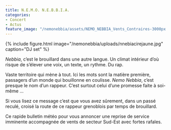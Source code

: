 ```yaml
---
title: N.E.M.O. N.E.B.B.I.A.
categories:
- Concert 
- Actus
feature_image: "/nemonebbia/assets/NEMO_NEBBIA_Vents_Contraires-3000px.jpg"
---
```



{% include figure.html image="/nemonebbia/uploads/nnebiacirejaune.jpg" caption="DJ set" %}

<em>Nebbia</em>, c’est le brouillard dans une autre langue. Un climat intérieur d’où risque de s’élever une voix, un texte, un rythme. Du rap. 
<!-- more -->
Vaste territoire qui mène à tout. Ici les mots sont la matière première, passagers d’un monde  qui bouillonne en coulisse. <em>Nemo Nebbia</em>, c’est presque le nom d’un rappeur. C’est surtout celui d’une promesse faite à soi-même ...


Si vous lisez ce message c’est que vous avez sûrement, dans un passé reculé, croisé la route de ce rappeur grenoblois par temps de brouillard.

Ce rapide bulletin météo pour vous annoncer une reprise de service imminente accompagnée de vents de secteur Sud-Est avec fortes rafales.




